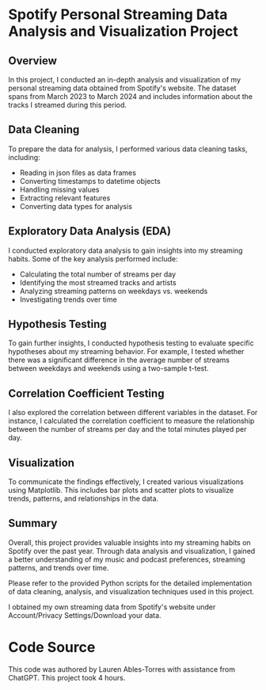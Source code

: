 # Spotify Personal Streaming Data Analysis and Visualization Project

## Overview
In this project, I conducted an in-depth analysis and visualization of my personal streaming data obtained from Spotify's website. The dataset spans from March 2023 to March 2024 and includes information about the tracks I streamed during this period. 

## Data Cleaning
To prepare the data for analysis, I performed various data cleaning tasks, including:
- Reading in json files as data frames
- Converting timestamps to datetime objects
- Handling missing values
- Extracting relevant features
- Converting data types for analysis

## Exploratory Data Analysis (EDA)
I conducted exploratory data analysis to gain insights into my streaming habits. Some of the key analysis performed include:
- Calculating the total number of streams per day
- Identifying the most streamed tracks and artists
- Analyzing streaming patterns on weekdays vs. weekends
- Investigating trends over time

## Hypothesis Testing
To gain further insights, I conducted hypothesis testing to evaluate specific hypotheses about my streaming behavior. For example, I tested whether there was a significant difference in the average number of streams between weekdays and weekends using a two-sample t-test.

## Correlation Coefficient Testing
I also explored the correlation between different variables in the dataset. For instance, I calculated the correlation coefficient to measure the relationship between the number of streams per day and the total minutes played per day.

## Visualization
To communicate the findings effectively, I created various visualizations using Matplotlib. This includes bar plots and scatter plots to visualize trends, patterns, and relationships in the data.

## Summary
Overall, this project provides valuable insights into my streaming habits on Spotify over the past year. Through data analysis and visualization, I gained a better understanding of my music and podcast preferences, streaming patterns, and trends over time.

Please refer to the provided Python scripts for the detailed implementation of data cleaning, analysis, and visualization techniques used in this project.

I obtained my own streaming data from Spotify's website under Account/Privacy Settings/Download your data.

# Code Source
This code was authored by Lauren Ables-Torres with assistance from ChatGPT.
This project took 4 hours.
